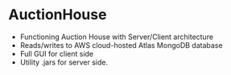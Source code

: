 # AuctionHouse
- Functioning Auction House with Server/Client architecture
- Reads/writes to AWS cloud-hosted Atlas MongoDB database
- Full GUI for client side
- Utility .jars for server side.

